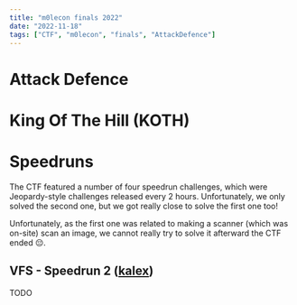 ```yaml
---
title: "m0lecon finals 2022"
date: "2022-11-18"
tags: ["CTF", "m0lecon", "finals", "AttackDefence"]
---
```


# Attack Defence

# King Of The Hill (KOTH)

# Speedruns
The CTF featured a number of four speedrun challenges, which were Jeopardy-style challenges released every 2 hours. Unfortunately, we only solved the second one, but we got really close to solve the first one too!

Unfortunately, as the first one was related to making a scanner (which was on-site) scan an image, we cannot really try to solve it afterward the CTF ended 😔.

## VFS - Speedrun 2 ([kalex](/authors/kalex))
TODO
